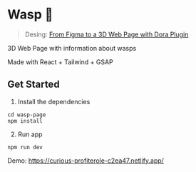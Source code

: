 # Wasp 🐝

> Desing: [From Figma to a 3D Web Page with Dora Plugin](https://www.youtube.com/watch?v=slentvTk3gY)

3D Web Page with information about wasps

Made with React + Tailwind + GSAP

## Get Started

1. Install the dependencies

```
cd wasp-page
npm install
```

2. Run app

```
npm run dev
```

Demo: https://curious-profiterole-c2ea47.netlify.app/